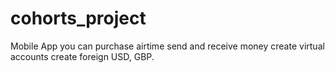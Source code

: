 # cohorts_project

Mobile App you can purchase airtime
send and receive money
create virtual accounts
create foreign USD, GBP.
